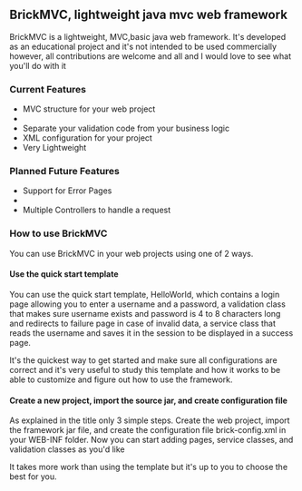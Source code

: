 <h2>BrickMVC, lightweight java mvc web framework</h2>
<p>

BrickMVC is a lightweight, MVC,basic java web framework. It's developed as an educational project and it's not intended to be used commercially however, all contributions are welcome and all and I would love to see what you'll do with it
</p>

<h3>Current Features</h3>
<ul>
<li>MVC structure for your web project<li>
<li>Separate your validation code from your business logic</li>
<li>XML configuration for your project</li>
<li>Very Lightweight</li>
</ul>

<h3>Planned Future Features</h3>
<ul>
<li>Support for Error Pages<li>
<li>Multiple Controllers to handle a request</li>
</ul>

<h3>How to use BrickMVC</h3>
<p>
You can use BrickMVC in your web projects using one of 2 ways.
</p>
<h4>Use the quick start template</h4>
<p>
You can use the quick start template, HelloWorld, which contains a login page allowing you to enter a username and a password, a validation class that makes sure username exists and password is 4 to 8 characters long and redirects to failure page in case of invalid data, a service class that reads the username and saves it in the session to be displayed in a success page. </p>
<p>
It's the quickest way to get started and make sure all configurations are correct and it's very useful to study this template and how it works to be able to customize and figure out how to use the framework.</p>
<h4>Create a new project, import the source jar, and create configuration file</h4>
<p>
As explained in the title only 3 simple steps. Create the web project, import the framework jar file, and create the configuration file brick-config.xml in your WEB-INF folder. Now you can start adding pages, service classes, and validation classes as you'd like</p>
<p>It takes more work than using the template but it's up to you to choose the best for you.</p>